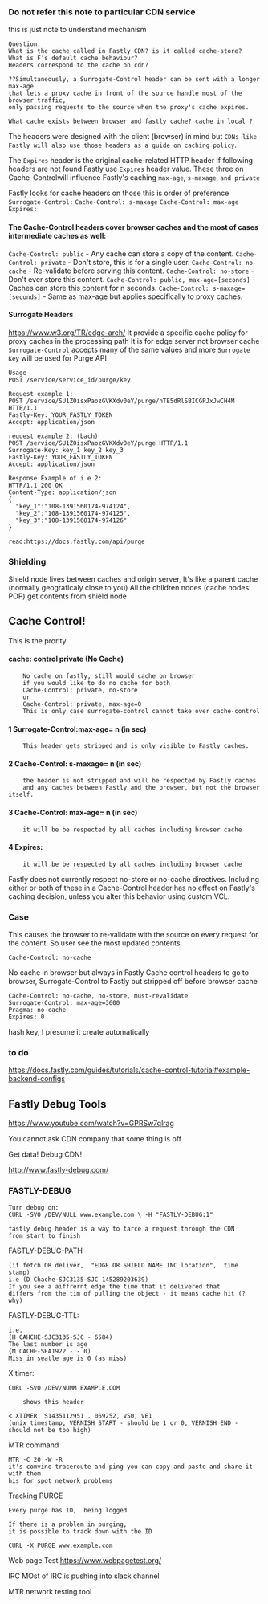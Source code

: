 ### Do not refer this note to particular CDN service
this is just note to understand mechanism





    Question:
    What is the cache called in Fastly CDN? is it called cache-store?
    What is F's default cache behaviour?
    Headers correspond to the cache on cdn?
    
    ??Simultaneously, a Surrogate-Control header can be sent with a longer max-age 
    that lets a proxy cache in front of the source handle most of the browser traffic, 
    only passing requests to the source when the proxy's cache expires.
    
    What cache exists between browser and fastly cache? cache in local ?
    
    
The headers were designed with the client (browser) in mind 
but `CDNs like Fastly will also use those headers as a guide on caching policy`.

The `Expires` header is the original cache-related HTTP header 
If following headers are not found Fastly use `Expires` header value.
These three on Cache-Controlwill influence Fastly's caching
`max-age`, `s-maxage`, `and private`

Fastly looks for cache headers on those 
this is order of preference
`Surrogate-Control:`
`Cache-Control: s-maxage`
`Cache-Control: max-age`
`Expires:`

#### The Cache-Control headers cover browser caches and the most of cases intermediate caches as well:

`Cache-Control: public` - Any cache can store a copy of the content.
`Cache-Control: private` - Don't store, this is for a single user.
`Cache-Control: no-cache` - Re-validate before serving this content.
`Cache-Control: no-store` - Don't ever store this content.
`Cache-Control: public, max-age=[seconds]` - Caches can store this content for n seconds.
`Cache-Control: s-maxage=[seconds]` - Same as max-age but applies specifically to proxy caches.

#### Surrogate Headers
https://www.w3.org/TR/edge-arch/
It provide a specific cache policy for proxy caches in the processing path
It is for edge server not browser cache
`Surrogate-Control` accepts many of the same values and more
`Surrogate Key` will be used for Purge API

    Usage
    POST /service/service_id/purge/key
    
    Request example 1:
    POST /service/SU1Z0isxPaozGVKXdv0eY/purge/hTE5dRlSBICGPJxJwCH4M HTTP/1.1
    Fastly-Key: YOUR_FASTLY_TOKEN
    Accept: application/json
    
    request example 2: (bach)
    POST /service/SU1Z0isxPaozGVKXdv0eY/purge HTTP/1.1
    Surrogate-Key: key_1 key_2 key_3
    Fastly-Key: YOUR_FASTLY_TOKEN
    Accept: application/json
    
    Response Example of i e 2:
    HTTP/1.1 200 OK
    Content-Type: application/json
    {
      "key_1":"108-1391560174-974124",
      "key_2":"108-1391560174-974125",
      "key_3":"108-1391560174-974126"
    }
    
    read:https://docs.fastly.com/api/purge
    
### Shielding 
Shield node lives between caches and origin server, 
It's like a parent cache (normally geograficaly close to you)
All the children nodes (cache nodes: POP) get contents from shield node


## Cache Control!

This is the prority
#### cache: control private (No Cache)
        No cache on fastly, still would cache on browser
        if you would like to do no cache for both
        Cache-Control: private, no-store
        or
        Cache-Control: private, max-age=0
        This is only case surrogate-control cannot take over cache-control
        
#### 1 Surrogate-Control:max-age= n (in sec)
        This header gets stripped and is only visible to Fastly caches.
#### 2 Cache-Control: s-maxage= n (in sec)
        the header is not stripped and will be respected by Fastly caches 
        and any caches between Fastly and the browser, but not the browser itself.
#### 3 Cache-Control: max-age= n (in sec)
        it will be be respected by all caches including browser cache
#### 4 Expires:
        it will be be respected by all caches including browser cache

        
Fastly does not currently respect no-store or no-cache directives. 
Including either or both of these in a Cache-Control header has no effect on Fastly's caching decision, 
unless you alter this behavior using custom VCL.





### Case

This causes the browser to re-validate with the source on every request for the content.
So user see the most updated contents. 

    Cache-Control: no-cache

No cache in browser but always in Fastly
Cache control headers to go to browser, 
Surrogate-Control to Fastly but stripped off before browser cache

    Cache-Control: no-cache, no-store, must-revalidate
    Surrogate-Control: max-age=3600
    Pragma: no-cache
    Expires: 0
    
 
 
 

hash key, I presume it create automatically


### to do
https://docs.fastly.com/guides/tutorials/cache-control-tutorial#example-backend-configs



## Fastly Debug Tools

https://www.youtube.com/watch?v=GPRSw7qlrag

You cannot ask CDN company that some thing is off

Get data! Debug CDN!

http://www.fastly-debug.com/
    
### FASTLY-DEBUG   
    
    Turn debug on:
    CURL -SVO /DEV/NULL www.example.com \ -H "FASTLY-DEBUG:1"

    fastly debug header is a way to tarce a request through the CDN
    from start to finish

FASTLY-DEBUG-PATH

    (if fetch OR deliver,  "EDGE OR SHIELD NAME INC location",  time stamp)
    i.e (D Chache-SJC3135-SJC 145289203639)
    If you see a aiffrernt edge the time that it delivered that 
    differs from the tim of pulling the object - it means cache hit (? why)

FASTLY-DEBUG-TTL:

    i.e.
    (H CAHCHE-SJC3135-SJC - 6584)
    The last number is age
    {M CACHE-SEA1922 - - 0)
    Miss in seatle age is 0 (as miss)


X timer:

    CURL -SVO /DEV/NUMM EXAMPLE.COM

        shows this header
    
    < XTIMER: S1435112951 . 069252, VS0, VE1
    (unix timestamp, VERNISH START - should be 1 or 0, VERNISH END - should not be too high)
    

MTR command

    MTR -C 20 -W -R
    it's comvine traceroute and ping you can copy and paste and share it with them
    his for spot network problems


Tracking PURGE 

    Every purge has ID,  being logged

    If there is a problem in purging, 
    it is possible to track down with the ID
    
    CURL -X PURGE www.example.com

Web page Test
    https://www.webpagetest.org/
    

IRC
MOst of IRC is pushing into slack channel






MTR network testing tool
